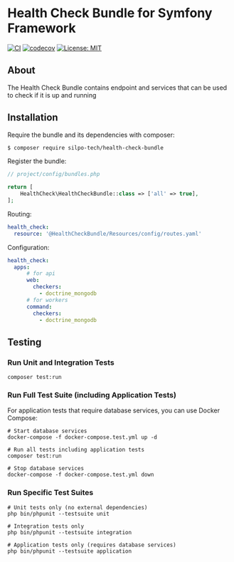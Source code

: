 # Health Check Bundle for Symfony Framework #

[![CI](https://github.com/silpo-tech/HealthCheckBundle/actions/workflows/ci.yml/badge.svg)](https://github.com/silpo-tech/HealthCheckBundle/actions)
[![codecov](https://codecov.io/gh/silpo-tech/HealthCheckBundle/graph/badge.svg)](https://codecov.io/gh/silpo-tech/HealthCheckBundle)
[![License: MIT](https://img.shields.io/badge/License-MIT-yellow.svg)](https://opensource.org/licenses/MIT)


## About ##

The Health Check Bundle contains endpoint and services that can be used to check if it is up and running

## Installation ##

Require the bundle and its dependencies with composer:

```bash
$ composer require silpo-tech/health-check-bundle
```

Register the bundle:

```php
// project/config/bundles.php

return [
    HealthCheck\HealthCheckBundle::class => ['all' => true],
];
```

Routing:

```yaml
health_check:
  resource: '@HealthCheckBundle/Resources/config/routes.yaml'
```

Configuration:

```yaml
health_check:
  apps:
      # for api
      web:
        checkers:
          - doctrine_mongodb
      # for workers
      command:
        checkers:
          - doctrine_mongodb
```

## Testing ##

### Run Unit and Integration Tests ###

```shell
composer test:run
```

### Run Full Test Suite (including Application Tests) ###

For application tests that require database services, you can use Docker Compose:

```shell
# Start database services
docker-compose -f docker-compose.test.yml up -d

# Run all tests including application tests
composer test:run

# Stop database services
docker-compose -f docker-compose.test.yml down
```

### Run Specific Test Suites ###

```shell
# Unit tests only (no external dependencies)
php bin/phpunit --testsuite unit

# Integration tests only
php bin/phpunit --testsuite integration

# Application tests only (requires database services)
php bin/phpunit --testsuite application
```